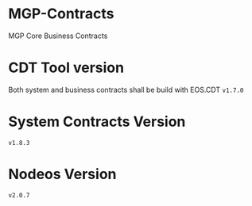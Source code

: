 # MGP-Contracts
MGP Core Business Contracts

# CDT Tool version
Both system and business contracts shall be build with EOS.CDT ```v1.7.0```

# System Contracts Version
```v1.8.3```

# Nodeos Version
```v2.0.7```